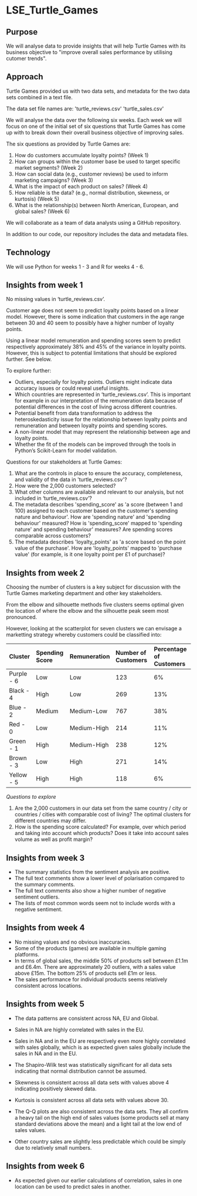 # LSE_Turtle_Games

## Purpose
We will analyse data to provide insights that will help Turtle Games with its business objective to "improve overall sales performance by utilising cutomer trends".

## Approach
Turtle Games provided us with two data sets, and metadata for the two data sets combined in a text file.

The data set file names are:
'turtle_reviews.csv'
'turtle_sales.csv'

We will analyse the data over the following six weeks. Each week we will focus on one of the initial set of six questions that Turtle Games has come up with to break down their overall business objective of improving sales.

The six questions as provided by Turtle Games are:

1. How do customers accumulate loyalty points? (Week 1)
2. How can groups within the customer base be used to target specific market segments? (Week 2)
3. How can social data (e.g., customer reviews) be used to inform marketing campaigns? (Week 3)
4. What is the impact of each product on sales? (Week 4)
5. How reliable is the data? (e.g., normal distribution, skewness, or kurtosis) (Week 5)
6. What is the relationship(s) between North American, European, and global sales? (Week 6)

We will collaborate as a team of data analysts using a GitHub repository.

In addition to our code, our repository includes the data and metadata files.

## Technology
We will use Python for weeks 1 - 3 and R for weeks 4 - 6.

## Insights from week 1
No missing values in ‘turtle_reviews.csv’.

Customer age does not seem to predict loyalty points based on a linear model. However, there is some indication that customers in the age range between 30 and 40 seem to possibly have a higher number of loyalty points.

Using a linear model remuneration and spending scores seem to predict respectively approximately 38% and 45% of the variance in loyalty points. However, this is subject to potential limitations that should be explored further. See below.

To explore further:
- Outliers, especially for loyalty points. Outliers might indicate data accuracy issues or could reveal useful insights.
- Which countries are represented in ‘turtle_reviews.csv’. This is important for example in our interpretation of the remuneration data because of potential differences in the cost of living across different countries.
- Potential benefit from data transformation to address the heteroskedasticity issue for the relationship between loyalty points and remuneration and between loyalty points and spending scores.
- A non-linear model that may represent the relationship between age and loyalty points.
- Whether the fit of the models can be improved through the tools in Python’s Scikit-Learn for model validation.

Questions for our stakeholders at Turtle Games:
1.	What are the controls in place to ensure the accuracy, completeness, and validity of the data in 'turtle_reviews.csv'?
2.	How were the 2,000 customers selected?
3.	What other columns are available and relevant to our analysis, but not included in ‘turtle_reviews.csv’?
4.	The metadata describes 'spending_score' as 'a score (between 1 and 100) assigned to each customer based on the customer's spending nature and behaviour'.
How are 'spending nature' and 'spending behaviour' measured?
How is 'spending_score' mapped to 'spending nature' and spending behaviour' measures?
Are spending scores comparable across customers?
5.	The metadata describes 'loyalty_points' as 'a score based on the point value of the purchase'.
How are 'loyalty_points' mapped to 'purchase value' (for example, is it one loyalty point per £1 of purchase)?

## Insights from week 2
Choosing the number of clusters is a key subject for discussion with the Turtle Games marketing department and other key stakeholders.

From the elbow and silhouette methods five clusters seems optimal given the location of where the elbow and the silhouette peak seem most pronounced.

However, looking at the scatterplot for seven clusters we can envisage a marketting strategy whereby customers could be classified into:

| Cluster | Spending Score | Remuneration | Number of Customers | Percentage of Customers |
| :-------------- | :-------------- | :-------------- | :-------------- | :-------------- |
| Purple - 6 | Low | Low | 123 | 6% |
| Black - 4 | High | Low | 269 | 13% |
| Blue - 2 | Medium | Medium-Low | 767 | 38% |
| Red - 0 | Low | Medium-High | 214 | 11% |
| Green - 1 | High | Medium-High | 238 | 12% |
| Brown - 3 | Low | High | 271 | 14% |
| Yellow - 5 | High | High | 118 | 6% |

*Questions to explore*

1. Are the 2,000 customers in our data set from the same country / city or countries / cities with comparable cost of living? The optimal clusters for different countries may differ. 
2. How is the spending score calculated? For example, over which period and taking into account which products? Does it take into account sales volume as well as profit margin?

## Insights from week 3
- The summary statistics from the sentiment analysis are positive.
- The full text comments show a lower level of polarisation compared to the summary comments.
- The full text comments also show a higher number of negative sentiment outliers.
- The lists of most common words seem not to include words with a negative sentiment.

## Insights from week 4
- No missing values and no obvious inaccuracies.
- Some of the products (games) are available in multiple gaming platforms.
- In terms of global sales, the middle 50% of products sell between £1.1m and £6.4m. There are approximately 20 outliers, with a sales value above £15m. The bottom 25% of products sell £1m or less.
- The sales performance for individual products seems relatively consistent across locations.

## Insights from week 5
- The data patterns are consistent across NA, EU and Global.

- Sales in NA are highly correlated with sales in the EU.
- Sales in NA and in the EU are respectively even more highly correlated with sales globally, which is as expected given sales globally include the sales in NA and in the EU.

- The Shapiro-Wilk test was statistically significant for all data sets indicating that normal distribution cannot be assumed.

- Skewness is consistent across all data sets with values above 4 indicating positively skewed data.

- Kurtosis is consistent across all data sets with values above 30.

- The Q-Q plots are also consistent across the data sets. They all confirm a heavy tail on the high end of sales values (some products sell at many standard deviations above the mean) and a light tail at the low end of sales values.

- Other country sales are slightly less predictable which could be simply due to relatively small numbers.

## Insights from week 6

- As expected given our earlier calculations of correlation, sales in one location can be used to predict sales in another.
